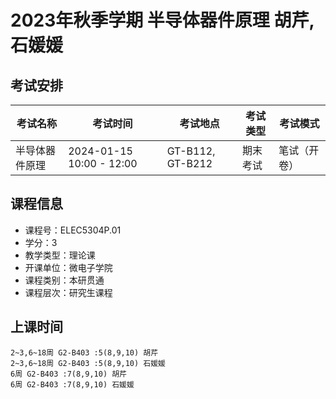 # 2023年秋季学期 半导体器件原理 胡芹, 石媛媛




## 考试安排

| 考试名称 | 考试时间 | 考试地点 | 考试类型 | 考试模式 |
| -------- | -------- | -------- | -------- | -------- |
| 半导体器件原理 | 2024-01-15 10:00 - 12:00 | GT-B112, GT-B212 | 期末考试 | 笔试（开卷） |





## 课程信息

- 课程号：ELEC5304P.01
- 学分：3
- 教学类型：理论课
- 开课单位：微电子学院
- 课程类别：本研贯通
- 课程层次：研究生课程

## 上课时间

```
2~3,6~18周 G2-B403 :5(8,9,10) 胡芹
2~3,6~18周 G2-B403 :5(8,9,10) 石媛媛
6周 G2-B403 :7(8,9,10) 胡芹
6周 G2-B403 :7(8,9,10) 石媛媛
```


